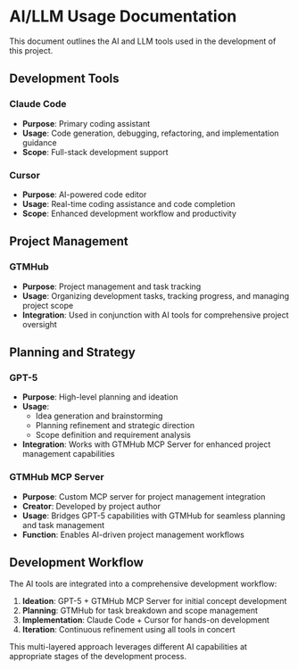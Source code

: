 # AI/LLM Usage Documentation

This document outlines the AI and LLM tools used in the development of this project.

## Development Tools

### Claude Code
- **Purpose**: Primary coding assistant
- **Usage**: Code generation, debugging, refactoring, and implementation guidance
- **Scope**: Full-stack development support

### Cursor
- **Purpose**: AI-powered code editor
- **Usage**: Real-time coding assistance and code completion
- **Scope**: Enhanced development workflow and productivity

## Project Management

### GTMHub
- **Purpose**: Project management and task tracking
- **Usage**: Organizing development tasks, tracking progress, and managing project scope
- **Integration**: Used in conjunction with AI tools for comprehensive project oversight

## Planning and Strategy

### GPT-5
- **Purpose**: High-level planning and ideation
- **Usage**: 
  - Idea generation and brainstorming
  - Planning refinement and strategic direction
  - Scope definition and requirement analysis
- **Integration**: Works with GTMHub MCP Server for enhanced project management capabilities

### GTMHub MCP Server
- **Purpose**: Custom MCP server for project management integration
- **Creator**: Developed by project author
- **Usage**: Bridges GPT-5 capabilities with GTMHub for seamless planning and task management
- **Function**: Enables AI-driven project management workflows

## Development Workflow

The AI tools are integrated into a comprehensive development workflow:

1. **Ideation**: GPT-5 + GTMHub MCP Server for initial concept development
2. **Planning**: GTMHub for task breakdown and scope management
3. **Implementation**: Claude Code + Cursor for hands-on development
4. **Iteration**: Continuous refinement using all tools in concert

This multi-layered approach leverages different AI capabilities at appropriate stages of the development process.